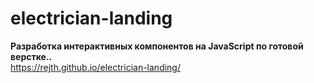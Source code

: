 # electrician-landing

**Разработка интерактивных компонентов на JavaScript по готовой верстке..**    
https://rejth.github.io/electrician-landing/
